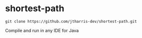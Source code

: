 # shortest-path
```
git clone https://github.com/jtharris-dev/shortest-path.git
```

Compile and run in any IDE for Java